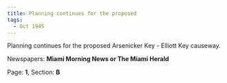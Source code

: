 ```yaml
---  
title: Planning continues for the proposed  
tags:  
  - Oct 1945  
---  
```

  
Planning continues for the proposed Arsenicker Key - Elliott Key causeway.  
  
Newspapers: **Miami Morning News or The Miami Herald**  
  
Page: **1**, Section: **B** 
